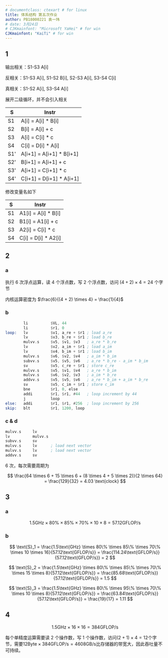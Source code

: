 ```yaml
---
# documentclass: ctexart # for linux
title: 体系结构 第五次作业
author: PB18000221 袁一玮
# date: 3月24日
# CJKmainfont: "Microsoft YaHei" # for win
CJKmainfont: "KaiTi" # for win
---
```


## 1

输出相关：S1-S3 A[i]

反相关：S1-S3 A[i], S1-S2 B[i], S2-S3 A[i], S3-S4 C[i]

真相关：S1-S2 A[i], S3-S4 A[i]

展开二级循环，并不会引入相关

| S   | Instr                     |
| --- | ------------------------- |
| S1  | A[i] = A[i] \* B[i]       |
| S2  | B[i] = A[i] + c           |
| S3  | A[i] = C[i] \* c          |
| S4  | C[i] = D[i] \* A[i]       |
| S1' | A[i+1] = A[i+1] \* B[i+1] |
| S2' | B[i+1] = A[i+1] + c       |
| S3' | A[i+1] = C[i+1] \* c      |
| S4' | C[i+1] = D[i+1] \* A[i+1] |

修改变量名如下

| S   | Instr                |
| --- | -------------------- |
| S1  | A1[i] = A[i] \* B[i] |
| S2  | B1[i] = A1[i] + c    |
| S3  | A2[i] = C[i] \* c    |
| S4  | C[i] = D[i] \* A2[i] |

## 2

### a

执行 6 次浮点运算，读 4 个浮点数，写 2 个浮点数，访问 $(4 + 2) \times 4 = 24$ 个字节

内核运算密度为 $\frac{6}{(4 + 2) \times 4} = \frac{1}{4}$

### b

```asm
        li          $VL, 44
        li          $r1, 0
loop:   lv          $v1, a_re + $r1 ; load a_re
        lv          $v3, b_re + $r1 ; load b_re
        mulvv.s     $v5, $v1, $v3   ; a_re * b_re
        lv          $v2, a_im + $r1 ; load a_im
        lv          $v4, b_im + $r1 ; load b_im
        mulvv.s     $v6, $v2, $v4   ; a_im * b_im
        subvv.s     $v5, $v5, $v6   ; a_re * b_re - a_im * b_im
        sv          $v5, c_re + $r1 ; store c_re
        mulvv.s     $v5, $v1, $v4   ; a_re * b_im
        mulvv.s     $v6, $v2, $v3   ; a_im * b_re
        addvv.s     $v5, $v5, $v6   ; a_re * b_im + a_im * b_re
        sv          $v5, c_im + $r1 ; store c_im
        bne         $r1, 0, else
        addi        $r1, $r1, #44   ; loop increment by 44
        j           loop
else:   addi        $r1, $r1, #256  ; loop increment by 256
skip:   blt         $r1, 1200, loop
```

### c & d

```asm
mulvv.s     lv
lv          mulvv.s
subvv.s     sv
mulvv.s     lv      ; load next vector
mulvv.s     lv      ; load next vector
addvv.s     sv
```

6 次，每次需要周期为

$$
    \frac{64 \times 6 + 15 \times 6 + (8 \times 4 + 5 \times 2)}{2 \times 64} = \frac{129}{32} = 4.03 \text{clock}
$$

## 3

### a

$$
    1.5\text{GHz} \times 80\% \times 85\% \times 70\% \times 10 \times 8 = 57.12\text{GFLOP/s}
$$

### b

$$
    \text{S}_1 = \frac{1.5\text{GHz} \times 80\% \times 85\% \times 70\% \times 10 \times 16}{57.12\text{GFLOP/s}} = \frac{114.24\text{GFLOP/s}}{57.12\text{GFLOP/s}} = 2
$$

$$
    \text{S}_2 = \frac{1.5\text{GHz} \times 80\% \times 85\% \times 70\% \times 15 \times 8}{57.12\text{GFLOP/s}} = \frac{85.68\text{GFLOP/s}}{57.12\text{GFLOP/s}} = 1.5
$$

$$
    \text{S}_3 = \frac{1.5\text{GHz} \times 80\% \times 95\% \times 70\% \times 10 \times 8}{57.12\text{GFLOP/s}} = \frac{63.84\text{GFLOP/s}}{57.12\text{GFLOP/s}} = \frac{19}{17} = 1.11
$$

## 4

$$
1.5\text{GHz} \times 16 \times 16 = 384\text{GFLOP/s}
$$

每个单精度运算需要读 2 个操作数，写 1 个操作数，访问$(2 + 1) \times 4 = 12$个字节，需要$12\text{Byte} \times 384\text{GFLOP/s} = 4608\text{GB/s}$比存储器的带宽大，因此吞吐量不可持续。
